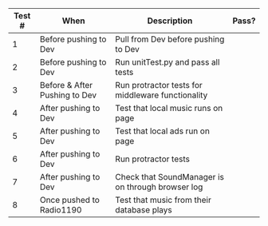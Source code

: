 | Test # | When                          | Description                                       | Pass? |
|--------|-------------------------------|---------------------------------------------------|-------|
| 1      | Before pushing to Dev         | Pull from Dev before pushing to Dev               |       |
| 2      | Before pushing to Dev         | Run unitTest.py and pass all tests                |       |
| 3      | Before & After Pushing to Dev | Run protractor tests for middleware functionality |       |
| 4      | After pushing to Dev          | Test that local music runs on page                |       |
| 5      | After pushing to Dev          | Test that local ads run on page                   |       |
| 6      | After pushing to Dev          | Run protractor tests                              |       |
| 7      | After pushing to Dev          | Check that SoundManager is on through browser log |       |
| 8      | Once pushed to Radio1190      | Test that music from their database plays         |       |